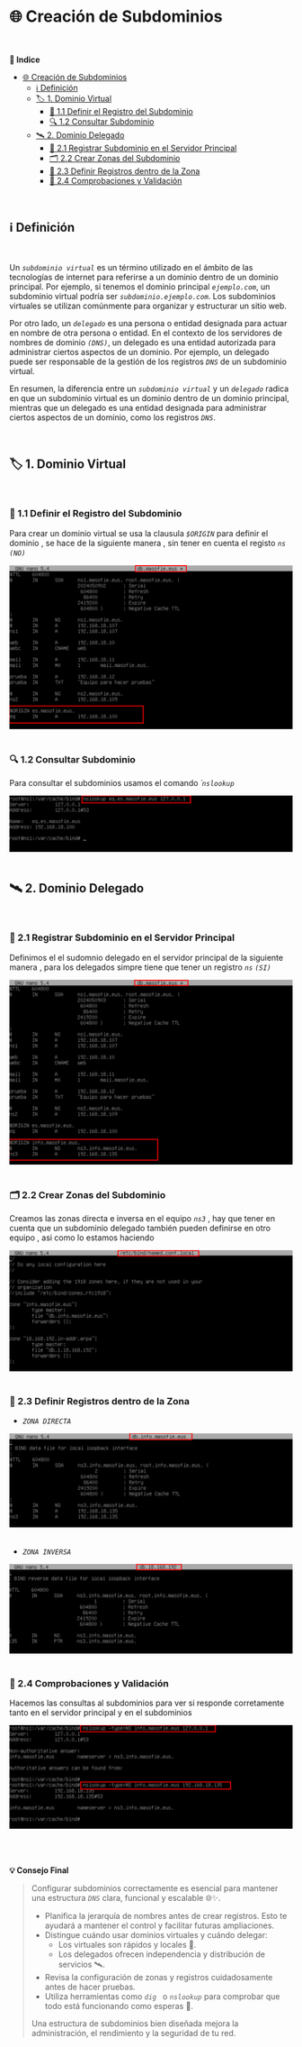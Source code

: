 # 🌐 Creación de Subdominios
<br>

**📑 Indice** 
- [🌐 Creación de Subdominios](#-creación-de-subdominios)
  - [ℹ️  Definición](#ℹ️--definición)
  - [🏷️ 1. Dominio Virtual](#️-1-dominio-virtual)
    - [🧾 1.1 Definir el Registro del Subdominio](#-11-definir-el-registro-del-subdominio)
    - [🔍 1.2 Consultar Subdominio](#-12-consultar-subdominio)
  - [🛰️ 2. Dominio Delegado](#️-2-dominio-delegado)
    - [📌 2.1 Registrar Subdominio en el Servidor Principal](#-21-registrar-subdominio-en-el-servidor-principal)
    - [🗂️ 2.2 Crear Zonas del Subdominio](#️-22-crear-zonas-del-subdominio)
    - [🧾 2.3 Definir Registros dentro de la Zona](#-23-definir-registros-dentro-de-la-zona)
    - [🧪 2.4 Comprobaciones y Validación](#-24-comprobaciones-y-validación)

<br>

## ℹ️  Definición 
<br>

Un *``subdominio virtual``* es un término utilizado en el ámbito de las tecnologías de internet para referirse a un dominio dentro de un dominio principal. Por ejemplo, si tenemos el dominio principal *``ejemplo.com``*, un subdominio virtual podría ser *``subdominio.ejemplo.com``*. Los subdominios virtuales se utilizan comúnmente para organizar y estructurar un sitio web.

Por otro lado, un *``delegado``* es una persona o entidad designada para actuar en nombre de otra persona o entidad. En el contexto de los servidores de nombres de dominio *``(DNS)``*, un delegado es una entidad autorizada para administrar ciertos aspectos de un dominio. Por ejemplo, un delegado puede ser responsable de la gestión de los registros *``DNS``* de un subdominio virtual.

En resumen, la diferencia entre un *``subdominio virtual``* y un *``delegado``* radica en que un subdominio virtual es un dominio dentro de un dominio principal, mientras que un delegado es una entidad designada para administrar ciertos aspectos de un dominio, como los registros *``DNS``*.

<br>

## 🏷️ 1. Dominio Virtual

<br>

### 🧾 1.1 Definir el Registro del Subdominio

Para crear un dominio virtual se usa la clausula *``$ORIGIN``* para definir el dominio , se hace de la siguiente manera , sin tener en cuenta el registo *``ns``* *``(NO)``*

![Añadiendo Registro A](./img/sub_dominios/1_subdominios_registros.png)
<br>
<br>



### 🔍 1.2 Consultar Subdominio

Para consultar el subdominios usamos el comando *´``nslookup``* 

![Consultar Subdominio](./img/sub_dominios/2_subdominios_virtual_consulta.png)
<br>
<br>




## 🛰️ 2. Dominio Delegado
<br>

### 📌 2.1 Registrar Subdominio en el Servidor Principal

Definimos el el sudomnio delegado en el servidor principal de la siguiente manera , para los delegados simpre tiene que tener un registro *``ns``* *``(SI)``*

![Definir Registro](./img/sub_dominios/3_subdominios_delegado_registro_principal.png)
<br>
<br>



### 🗂️ 2.2 Crear Zonas del Subdominio

Creamos las zonas directa e inversa en el equipo *``ns3``* , hay que tener en cuenta que un subdominio delegado también pueden definirse en otro equipo , asi como lo estamos haciendo 

![Creación de Zonas](./img/sub_dominios/4_subdominios_delegado_zonas_ns3.png)
<br>
<br>



### 🧾 2.3 Definir Registros dentro de la Zona

 - *``ZONA DIRECTA``*

![Zona Directa](./img/sub_dominios/5_subdominios_delegado_registros1_ns3.png)
<br>
<br>


 - *``ZONA INVERSA``*

![Zona Inversa](./img/sub_dominios/6_subdominios_delegado_registros2_ns3.png)
<br>
<br>




### 🧪 2.4 Comprobaciones y Validación

Hacemos las consultas al subdominios para ver si responde corretamente tanto en el servidor principal y en el subdominios 

![Comprobaciones](./img/sub_dominios/7_subdominios_delegado_consulta.png)
<br>
<br>


<br>

**💡 Consejo Final**

> Configurar subdominios correctamente es esencial para mantener una estructura *``DNS``* clara, funcional y escalable 🌐✨.
>
> - Planifica la jerarquía de nombres antes de crear registros. Esto te ayudará a mantener el control y facilitar futuras ampliaciones.
> - Distingue cuándo usar dominios virtuales y cuándo delegar:
>   - Los virtuales son rápidos y locales 🧩.
>   - Los delegados ofrecen independencia y distribución de servicios 🛰️.
> - Revisa la configuración de zonas y registros cuidadosamente antes de hacer pruebas.
> - Utiliza herramientas como *``dig ``* o *``nslookup``* para comprobar que todo está funcionando como esperas 🔎.
>
> Una estructura de subdominios bien diseñada mejora la administración, el rendimiento y la seguridad de tu red.
